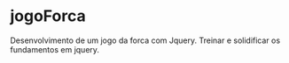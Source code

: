 # jogoForca
Desenvolvimento de um jogo da forca com Jquery. Treinar e solidificar os fundamentos em jquery.
